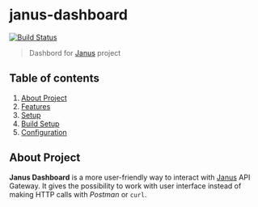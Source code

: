 # janus-dashboard
[![Build Status](https://travis-ci.com/hellofresh/janus-dashboard.svg?branch=master)](https://travis-ci.com/hellofresh/janus-dashboard)

> Dashbord for [Janus](https://github.com/hellofresh/janus) project

## Table of contents
1. [About Project](#about-project)
1. [Features](docs/Features.md)
1. [Setup](docs/Setup.md)
1. [Build Setup](docs/Build-setup.md)
1. [Configuration](docs/Configuration.md)


## About Project
**Janus Dashboard** is a more user-friendly way to interact with [Janus](https://github.com/hellofresh/janus) API Gateway. It gives the possibility to work with user interface instead of making HTTP calls with *Postman* or `curl`.
